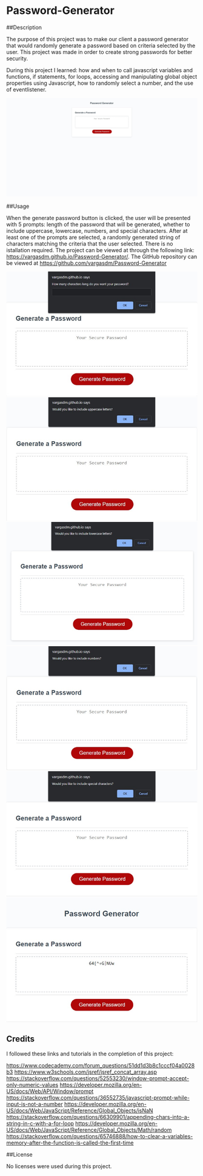 # Password-Generator

##Description

The purpose of this project was to make our client a password generator that would randomly generate a password based on criteria selected by the user. This project was made in order to create strong passwords for better security.

During this project I learned: how and when to call javascript variables and functions, if statements, for loops, accessing and manipulating global object properties using Javascript, how to randomly select a number, and the use of eventlistener.

![Screenshot](https://github.com/vargasdm/Password-Generator/blob/main/assets/images/password-generator.jpg)

##Usage

When the generate password button is clicked, the user will be  presented with 5 prompts: length of the password that will be generated, whether to include uppercase, lowercase, numbers, and special characters. After at least one of the prompts are selected, a randomly generated string of characters matching the criteria that the user selected. There is no istallation required. The project can be viewed at through the following link: https://vargasdm.github.io/Password-Generator/. The GitHub repository can be viewed at https://github.com/vargasdm/Password-Generator

![Screenshot](https://github.com/vargasdm/Password-Generator/blob/main/assets/images/password-generator-prompt1.jpg)
![Screenshot](https://github.com/vargasdm/Password-Generator/blob/main/assets/images/password-generator-prompt2.jpg)
![Screenshot](https://github.com/vargasdm/Password-Generator/blob/main/assets/images/password-generator-prompt3.jpg)
![Screenshot](https://github.com/vargasdm/Password-Generator/blob/main/assets/images/password-generator-prompt4.jpg)
![Screenshot](https://github.com/vargasdm/Password-Generator/blob/main/assets/images/password-generator-prompt5.jpg)
![Screenshot](https://github.com/vargasdm/Password-Generator/blob/main/assets/images/password-generator-result.jpg)

## Credits

I followed these links and tutorials in the completion of this project:

https://www.codecademy.com/forum_questions/51dd1d3b8c1cccf04a0028b3
https://www.w3schools.com/jsref/jsref_concat_array.asp
https://stackoverflow.com/questions/52553230/window-prompt-accept-only-numeric-values
https://developer.mozilla.org/en-US/docs/Web/API/Window/prompt
https://stackoverflow.com/questions/36552735/javascript-prompt-while-input-is-not-a-number
https://developer.mozilla.org/en-US/docs/Web/JavaScript/Reference/Global_Objects/isNaN
https://stackoverflow.com/questions/66309901/appending-chars-into-a-string-in-c-with-a-for-loop
https://developer.mozilla.org/en-US/docs/Web/JavaScript/Reference/Global_Objects/Math/random
https://stackoverflow.com/questions/65746888/how-to-clear-a-variables-memory-after-the-function-is-called-the-first-time

##License

No licenses were used during this project.



